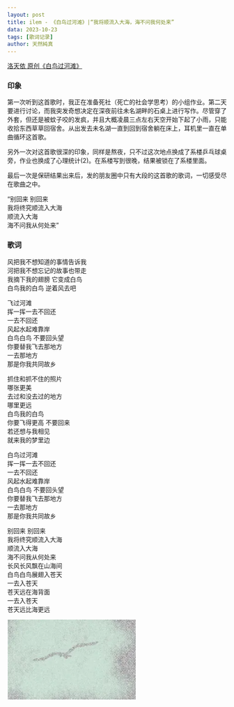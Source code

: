 ```yaml
---
layout: post
title: ilem - 《白鸟过河滩》|“我将顺流入大海，海不问我何处来”
data: 2023-10-23
tags: [歌词记录]
author: 天然純真
---
```


[洛天依 原创《白鸟过河滩》](https://www.bilibili.com/video/BV1wT4y1k7Pw/)

### 印象

第一次听到这首歌时，我正在准备死社（死亡的社会学思考）的小组作业。第二天要进行讨论，而我突发奇想决定在深夜前往未名湖畔的石桌上进行写作。尽管穿了外套，但还是被蚊子咬的发疯，并且大概凌晨三点左右天空开始下起了小雨，只能收拾东西草草回宿舍。从出发去未名湖一直到回到宿舍躺在床上，耳机里一直在单曲循环这首歌。

另外一次对这首歌很深的印象，同样是熬夜，只不过这次地点换成了系楼乒乓球桌旁，作业也换成了心理统计(2)。在系楼写到很晚，结果被锁在了系楼里面。

最后一次是保研结果出来后，发的朋友圈中只有大段的这首歌的歌词，一切感受尽在歌曲之中。

“别回来 别回来  
我将终究顺流入大海  
顺流入大海  
海不问我从何处来”

### 歌词

风把我不想知道的事情告诉我  
河把我不想忘记的故事也带走  
我摘下我的翅膀 它变成白鸟  
白鸟我的白鸟 逆着风去吧  

飞过河滩  
挥一挥一去不回还  
一去不回还  
风起水起难靠岸  
白鸟白鸟 不要回头望  
你要替我飞去那地方  
一去那地方  
那是你我共同故乡  

抓住和抓不住的照片  
哪张更美  
去过和没去过的地方  
哪里更远  
白鸟我的白鸟  
你要飞得更高 不要回来  
若还想与我相见  
就来我的梦里边  

白鸟过河滩  
挥一挥一去不回还  
一去不回还  
风起水起难靠岸  
白鸟白鸟 不要回头望  
你要替我飞去那地方  
一去那地方  
那是你我共同故乡  

别回来 别回来  
我将终究顺流入大海  
顺流入大海  
海不问我从何处来  
长风长风飘在山海间  
白鸟白鸟展翅入苍天  
一去入苍天  
苍天远在海背面  
一去入苍天  
苍天远比海更远

![](https://raw.githubusercontent.com/tianranchunzhen/tianranchunzhen.github.io/master/tianranchunzhen.github.io/images20231024010504.png)
